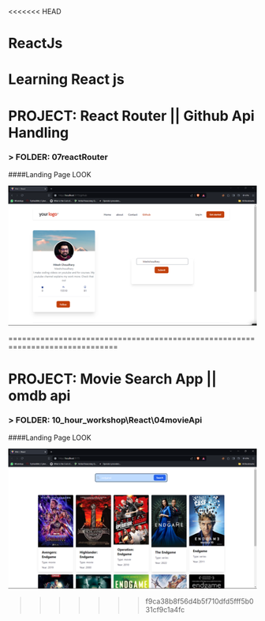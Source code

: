 <<<<<<< HEAD
# ReactJs
Learning React js
============================================================================================================

# PROJECT: React Router || Github Api Handling
### > FOLDER: <a src="https://github.com/vishalchauhan088/ReactJs/tree/master/07reactRouter ">07reactRouter</a>

####Landing Page LOOK

<p align="center">
  <img src="https://raw.githubusercontent.com/vishalchauhan088/ReactJs/master/07reactRouter/images/Github.png" alt="Description of the image">
</p>

==============================================================================

# PROJECT: Movie Search App || omdb api
### > FOLDER: 10_hour_workshop\React\04movieApi

####Landing Page LOOK

<p align="center">
  <img src="https://github.com/vishalchauhan088/ReactJs/blob/b7058a1c2fdcb3aca715cb676017db1522a0cfef/10_hour_workshop/React/04movieApi/images/01_homePage.png" alt="Description of the image">
</p>


>>>>>>> f9ca38b8f56d4b5f710dfd5fff5b031cf9c1a4fc
